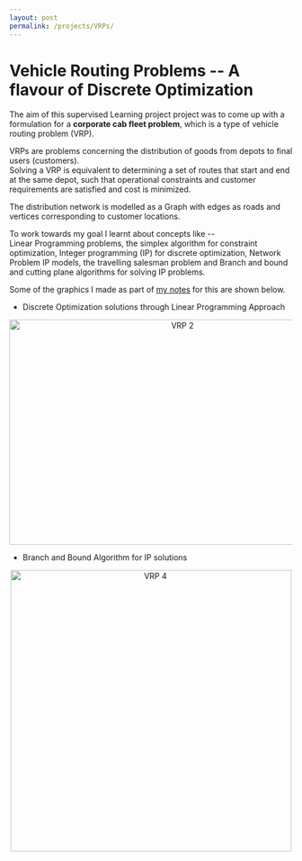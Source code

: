 ```yaml
---
layout: post
permalink: /projects/VRPs/ 
---
```

# Vehicle Routing Problems -- A flavour of Discrete Optimization

The aim of this supervised Learning project project was to come up with a formulation for a **corporate cab fleet problem**, which is a type of vehicle routing problem (VRP). 

VRPs are problems concerning the distribution of goods from depots to final users (customers). <br>
Solving a VRP is equivalent to determining a set of routes that start and end at the same depot,
such that operational constraints and customer requirements are satisfied and cost is minimized. 

The distribution network is modelled as a Graph with edges as roads and vertices
corresponding to customer locations. 

To work towards my goal I learnt about concepts like --<br>
	Linear Programming problems, the simplex algorithm for constraint optimization, Integer programming (IP) for discrete optimization, Network Problem IP models, the travelling salesman problem and Branch and bound and cutting plane algorithms for solving IP problems. 

Some of the graphics I made as part of [my notes](https://github.com/ishank-juneja/cab-fleet-optimization/tree/master/notes) for this are shown below.

- Discrete Optimization solutions through Linear Programming Approach
<p align ="center">
  <img src="{{site.baseurl}}/assets/images/VRP_2.jpg" alt="VRP 2" style="width:600px;height:400px;" />
</p>

- Branch and Bound Algorithm for IP solutions  
<p align="center">  
  <img src="{{site.baseurl}}/assets/images/VRP_4.jpg" alt="VRP 4" style="width:500px;height:500px;" />
</p>

